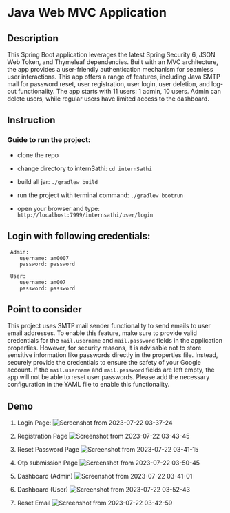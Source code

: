 # Java Web MVC Application

## Description

  This Spring Boot application leverages the latest Spring Security 6, JSON Web Token, and Thymeleaf dependencies. Built with an MVC architecture, the app provides a user-friendly authentication mechanism for seamless user interactions. This app offers a range of features, including Java SMTP mail for password reset, user registration, user login, user deletion, and log-out functionality. The app starts with 11 users: 1 admin, 10 users. Admin can delete users, while regular users have limited access to the dashboard. 

## Instruction

  ### Guide to run the project:
  
  - clone the repo

  - change directory to internSathi: `cd internSathi`
  
  - build all jar: `./gradlew build`
    
  - run the project with terminal command: `./gradlew bootrun`
     
  - open your browser and type: `http://localhost:7999/internsathi/user/login`

## Login with following credentials:

     Admin:
        username: am0007
        password: password

     User:
        username: am007
        password: password

## Point to consider

  This project uses SMTP mail sender functionality to send emails to user email addresses. To enable this feature, make sure to provide valid credentials for the `mail.username` and `mail.password` fields in the application properties. However, for security reasons, it is advisable not to store sensitive information like passwords directly in the properties file. Instead, securely provide the credentials to ensure the safety of your Google account. If the `mail.username` and `mail.password` fields are left empty, the app will not be able to reset user passwords. Please add the necessary configuration in the YAML file to enable this functionality.

 ## Demo
  1. Login Page:
       ![Screenshot from 2023-07-22 03-37-24](https://github.com/am-0007/Java-Assignment/assets/96876023/af8ef48c-c0fa-437d-a2dd-6342f6f81bff)

  2. Registration Page
      ![Screenshot from 2023-07-22 03-43-45](https://github.com/am-0007/Java-Assignment/assets/96876023/b0dfbb3b-93e1-4396-952c-69cd2936b4bc)

  3. Reset Password Page
      ![Screenshot from 2023-07-22 03-41-15](https://github.com/am-0007/Java-Assignment/assets/96876023/22362fd0-52fa-4369-84b3-06b0f064e69f)

  4. Otp submission Page
      ![Screenshot from 2023-07-22 03-50-45](https://github.com/am-0007/Java-Assignment/assets/96876023/fef805a5-c58c-4ea7-a4ae-7f90cffb5f68)

  5. Dashboard (Admin)
      ![Screenshot from 2023-07-22 03-41-01](https://github.com/am-0007/Java-Assignment/assets/96876023/a08098af-57f0-409f-8cdb-6881bbba1e55)

  6. Dashboard (User)
      ![Screenshot from 2023-07-22 03-52-43](https://github.com/am-0007/Java-Assignment/assets/96876023/7510822b-bbf5-4abd-b2e4-360ef06f6d0a)

  7. Reset Email
      ![Screenshot from 2023-07-22 03-42-59](https://github.com/am-0007/Java-Assignment/assets/96876023/8d9226ad-46e1-4730-b88e-6d3925a8cf28)
 
      
